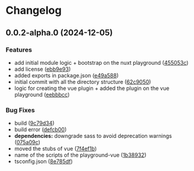 # Changelog

## 0.0.2-alpha.0 (2024-12-05)

### Features

* add initial module logic + bootstrap on the nuxt playground ([455053c](https://github.com/zangetsu002/bootvue/commit/455053c721843b000b57de20d8724a360941b715))
* add license ([ebb9e93](https://github.com/zangetsu002/bootvue/commit/ebb9e93414dd0b9586b7b522306ddaed0ef1666e))
* added exports in package.json ([e49a588](https://github.com/zangetsu002/bootvue/commit/e49a5883138ca53a4a14b1b904c26f0ef259b88c))
* initial commit with all the directory structure ([62c9050](https://github.com/zangetsu002/bootvue/commit/62c9050e77c6d1ae4fa538b32b692d5e98ab769f))
* logic for creating the vue plugin + added the plugin on the vue playground ([eebbbcc](https://github.com/zangetsu002/bootvue/commit/eebbbcc30091adfdc461763a58cd246ad2df1b31))

### Bug Fixes

* build ([9c79d34](https://github.com/zangetsu002/bootvue/commit/9c79d342a9c3e8c442e8278f64fa2b661597a1f1))
* build error ([defcb00](https://github.com/zangetsu002/bootvue/commit/defcb0039b4b6565302b2f852627fc6cb6d69246))
* **dependencies:** downgrade sass to avoid deprecation warnings ([075a09c](https://github.com/zangetsu002/bootvue/commit/075a09c294b5e6e831dfad162db4aca358ebaca2))
* moved the stubs of vue ([7f4ef1b](https://github.com/zangetsu002/bootvue/commit/7f4ef1b07beb20cc16180b3ad74922d871660750))
* name of the scripts of the playground-vue ([1b38932](https://github.com/zangetsu002/bootvue/commit/1b389324788c66731e32962e8f46b22a04e85238))
* tsconfig.json ([8e785df](https://github.com/zangetsu002/bootvue/commit/8e785df4558fb26a8098f3449ade4c9b886b836a))

